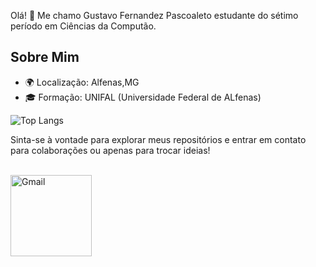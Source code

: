 
Olá! 👋 Me chamo Gustavo Fernandez Pascoaleto estudante do sétimo período em Ciências da Computão.

## Sobre Mim

- 🌍 Localização: Alfenas,MG
- 🎓 Formação: UNIFAL (Universidade Federal de ALfenas)

![Top Langs](https://github-readme-stats.vercel.app/api/top-langs/?username=GustavoAlot&layout=compact)























Sinta-se à vontade para explorar meus repositórios e entrar em contato para colaborações ou apenas para trocar ideias! 
<p>
 </br>
<a href="mailto:gusalot22@gmail.com">
 <img align="left" alt="Gmail" width="130" hight="100" src="https://github.com/Xx-Ashutosh-xX/Xx-Ashutosh-xX/blob/master/assets/icons/gmail.png" />
</a>
 </p>
